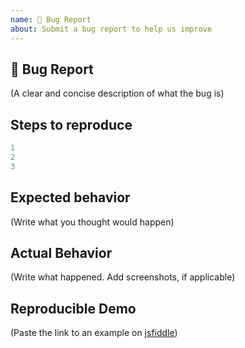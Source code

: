 ```yaml
---
name: 🐛 Bug Report
about: Submit a bug report to help us improve
---
```


## 🐛 Bug Report

(A clear and concise description of what the bug is)

## Steps to reproduce

```javascript
1
2
3
```

## Expected behavior

(Write what you thought would happen)

## Actual Behavior

(Write what happened. Add screenshots, if applicable)

## Reproducible Demo

(Paste the link to an example on [jsfiddle](https://jsfiddle.net/))
